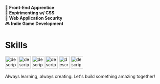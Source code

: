 🎨 **Front-End Apprentice**  \
🧪 **Expirimenting w/ CSS**  \
🔐 **Web Application Security**  \
🎮 **Indie Game Development**  

# Skills

<!-- HTML --> 
<img src="https://external-content.duckduckgo.com/iu/?u=https%3A%2F%2Fclipartcraft.com%2Fimages%2Fhtml5-logo-html-5-5.png&f=1&nofb=1&ipt=9a2b5bc3f364f151311c53a6011789a5cefa62c18edb0f330f467129ec9f9d25&ipo=images" alt="description" width="40" height="40"> <!-- CSS --> <img src="https://external-content.duckduckgo.com/iu/?u=https%3A%2F%2Fwww.diegovernan.com.br%2Fimages%2Fcss-logo.png&f=1&nofb=1&ipt=7e955d825942d06dd63499568013e6807c4583126379ae1b6dd39dc26e6c8ae8&ipo=images" alt="description" width="40" height="40"> <!-- JavaScript --> <img src="https://external-content.duckduckgo.com/iu/?u=https%3A%2F%2Flogospng.org%2Fdownload%2Fjavascript%2Flogo-javascript-1024.png&f=1&nofb=1&ipt=bc12601ecf0d627508f30b2bdaa711a696fb37d676da14061b377bfebb13fa24&ipo=images" alt="description" width="40" height="40"> <!-- TypeScript --> <img src="https://external-content.duckduckgo.com/iu/?u=https%3A%2F%2Flogospng.org%2Fdownload%2Ftypescript%2Ftypescript-4096.png&f=1&nofb=1&ipt=2e02d3dad03ea3ede86f0e1cbe0400483cad2c23c627411e788ef2deee9202ce&ipo=images" alt="description" width="40" height="40"> <!-- Svelte --> <img src="https://external-content.duckduckgo.com/iu/?u=https%3A%2F%2Fswiftlet.co.th%2Fwp-content%2Fuploads%2F2022%2F11%2F1200px-Svelte_Logo.svg.png&f=1&nofb=1&ipt=bd648100ce4477e25502a9d7a713623597347d188cf75b9bc340052d587f2822&ipo=images" alt="description" width="35" height="40"> <!-- Vite --> <img src="https://external-content.duckduckgo.com/iu/?u=https%3A%2F%2Fseeklogo.com%2Fimages%2FV%2Fvite-logo-BFD4283991-seeklogo.com.png&f=1&nofb=1&ipt=0e0339305749884854d3c57f1506a9c911b680aa0c54b43b42e6e603dbfa494c&ipo=images" alt="description" width="40" height="40"> 



Always learning, always creating. Let's build something amazing together!

<!--
> [!NOTE]  
> Highlights information that users should take into account, even when skimming.

> [!TIP]
> Optional information to help a user be more successful.

> [!IMPORTANT]  
> Crucial information necessary for users to succeed.

> [!WARNING]  
> Critical content demanding immediate user attention due to potential risks.

> [!CAUTION]
> Negative potential consequences of an action.
-->
